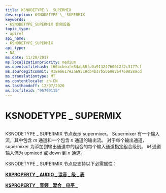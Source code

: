 ```yaml
---
title: KSNODETYPE \_ SUPERMIX
description: KSNODETYPE \_ SUPERMIX
keywords:
- KSNODETYPE_SUPERMIX 音频设备
topic_type:
- apiref
api_name:
- KSNODETYPE_SUPERMIX
api_type:
- NA
ms.date: 11/28/2017
ms.localizationpriority: medium
ms.openlocfilehash: f66bcbeafe84ab88fd0a913247606f2f2c3177cf
ms.sourcegitcommit: 418e6617e2a695c9cb4b37b5b60e264760858acd
ms.translationtype: MT
ms.contentlocale: zh-CN
ms.lasthandoff: 12/07/2020
ms.locfileid: "96799115"
---
```

# <a name="ksnodetype_supermix"></a>KSNODETYPE \_ SUPERMIX


## <span id="ddk_ksnodetype_supermix_ks"></span><span id="DDK_KSNODETYPE_SUPERMIX_KS"></span>


KSNODETYPE \_ SUPERMIX 节点表示 supermixer。 Supermixer 有一个输入流，其中包含 *m* 通道和一个包含 *n* 通道的输出流。 对于每个输出通道，supermixer 为添加到输出通道中的组合的每个输入通道指定组合级别。 *M* 通道输入流为 upmixed 或 down 到 *n* 通道。

KSNODETYPE \_ SUPERMIX 节点应支持以下必需属性：

[**KSPROPERTY \_ AUDIO \_ 混音 \_ 级 \_ 表**](ksproperty-audio-mix-level-table.md)

[**KSPROPERTY \_ 音频 \_ 混合 \_ 电平 \_**](ksproperty-audio-mix-level-caps.md)

 

 





